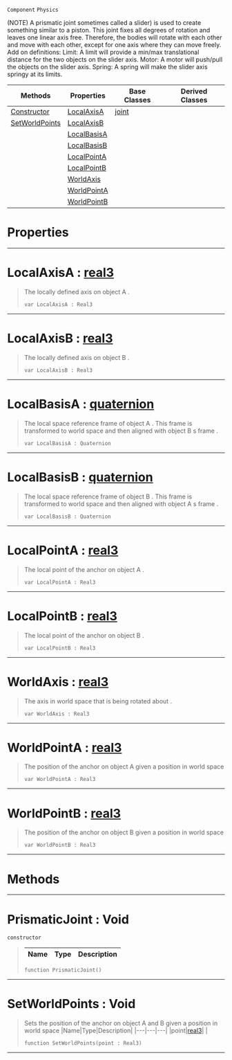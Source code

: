  `Component` `Physics`



(NOTE) A prismatic joint sometimes called a slider) is used to create something similar to a piston. This joint fixes all degrees of rotation and leaves one linear axis free. Therefore, the bodies will rotate with each other and move with each other, except for one axis where they can move freely. Add on definitions: Limit: A limit will provide a min/max translational distance for the two objects on the slider axis. Motor: A motor will push/pull the objects on the slider axis. Spring: A spring will make the slider axis springy at its limits.

|Methods|Properties|Base Classes|Derived Classes|
|---|---|---|---|
|[ Constructor](https://github.com/zeroengineteam/ZeroDocs/code_reference/class_reference/prismaticjoint.markdown#prismaticjoint-void)|[ LocalAxisA](https://github.com/zeroengineteam/ZeroDocs/code_reference/class_reference/prismaticjoint.markdown#localaxisa-zero-engine-d)|[joint](https://github.com/zeroengineteam/ZeroDocs/code_reference/class_reference/joint.markdown)| |
|[ SetWorldPoints](https://github.com/zeroengineteam/ZeroDocs/code_reference/class_reference/prismaticjoint.markdown#setworldpoints-void)|[ LocalAxisB](https://github.com/zeroengineteam/ZeroDocs/code_reference/class_reference/prismaticjoint.markdown#localaxisb-zero-engine-d)| | |
| |[ LocalBasisA](https://github.com/zeroengineteam/ZeroDocs/code_reference/class_reference/prismaticjoint.markdown#localbasisa-zero-engine)| | |
| |[ LocalBasisB](https://github.com/zeroengineteam/ZeroDocs/code_reference/class_reference/prismaticjoint.markdown#localbasisb-zero-engine)| | |
| |[ LocalPointA](https://github.com/zeroengineteam/ZeroDocs/code_reference/class_reference/prismaticjoint.markdown#localpointa-zero-engine)| | |
| |[ LocalPointB](https://github.com/zeroengineteam/ZeroDocs/code_reference/class_reference/prismaticjoint.markdown#localpointb-zero-engine)| | |
| |[ WorldAxis](https://github.com/zeroengineteam/ZeroDocs/code_reference/class_reference/prismaticjoint.markdown#worldaxis-zero-engine-do)| | |
| |[ WorldPointA](https://github.com/zeroengineteam/ZeroDocs/code_reference/class_reference/prismaticjoint.markdown#worldpointa-zero-engine)| | |
| |[ WorldPointB](https://github.com/zeroengineteam/ZeroDocs/code_reference/class_reference/prismaticjoint.markdown#worldpointb-zero-engine)| | |


 #  Properties


---  
 #  LocalAxisA : [real3](https://github.com/zeroengineteam/ZeroDocs/code_reference/zilch_base_types/real3.markdown)

> The locally defined axis on object A . 
> ``` lang=cpp, name=Zilch
> var LocalAxisA : Real3


---  
 #  LocalAxisB : [real3](https://github.com/zeroengineteam/ZeroDocs/code_reference/zilch_base_types/real3.markdown)

> The locally defined axis on object B . 
> ``` lang=cpp, name=Zilch
> var LocalAxisB : Real3


---  
 #  LocalBasisA : [quaternion](https://github.com/zeroengineteam/ZeroDocs/code_reference/zilch_base_types/quaternion.markdown)

> The local space reference frame of object A . This frame is transformed to world space and then aligned with object B s frame . 
> ``` lang=cpp, name=Zilch
> var LocalBasisA : Quaternion


---  
 #  LocalBasisB : [quaternion](https://github.com/zeroengineteam/ZeroDocs/code_reference/zilch_base_types/quaternion.markdown)

> The local space reference frame of object B . This frame is transformed to world space and then aligned with object A s frame . 
> ``` lang=cpp, name=Zilch
> var LocalBasisB : Quaternion


---  
 #  LocalPointA : [real3](https://github.com/zeroengineteam/ZeroDocs/code_reference/zilch_base_types/real3.markdown)

> The local point of the anchor on object A . 
> ``` lang=cpp, name=Zilch
> var LocalPointA : Real3


---  
 #  LocalPointB : [real3](https://github.com/zeroengineteam/ZeroDocs/code_reference/zilch_base_types/real3.markdown)

> The local point of the anchor on object B . 
> ``` lang=cpp, name=Zilch
> var LocalPointB : Real3


---  
 #  WorldAxis : [real3](https://github.com/zeroengineteam/ZeroDocs/code_reference/zilch_base_types/real3.markdown)

> The axis in world space that is being rotated about . 
> ``` lang=cpp, name=Zilch
> var WorldAxis : Real3


---  
 #  WorldPointA : [real3](https://github.com/zeroengineteam/ZeroDocs/code_reference/zilch_base_types/real3.markdown)

> The position of the anchor on object A given a position in world space 
> ``` lang=cpp, name=Zilch
> var WorldPointA : Real3


---  
 #  WorldPointB : [real3](https://github.com/zeroengineteam/ZeroDocs/code_reference/zilch_base_types/real3.markdown)

> The position of the anchor on object B given a position in world space 
> ``` lang=cpp, name=Zilch
> var WorldPointB : Real3


---  
 #  Methods


---  
 #  PrismaticJoint : Void

 `constructor`

> 
> |Name|Type|Description|
> |---|---|---|
> ``` lang=cpp, name=Zilch
> function PrismaticJoint()
> ``` 


---  
 #  SetWorldPoints : Void

> Sets the position of the anchor on object A and B given a position in world space 
> |Name|Type|Description|
> |---|---|---|
> |point|[real3](https://github.com/zeroengineteam/ZeroDocs/code_reference/zilch_base_types/real3.markdown)| |
> ``` lang=cpp, name=Zilch
> function SetWorldPoints(point : Real3)
> ``` 


---  
 

 